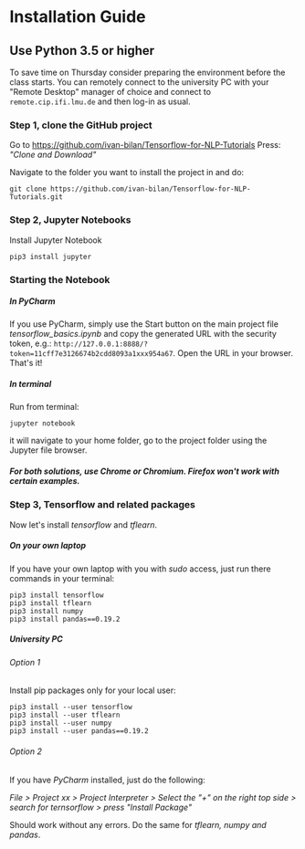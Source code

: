 # Installation Guide
## Use Python 3.5 or higher

To save time on Thursday consider preparing the environment before the class starts. You can remotely connect to the university PC with your "Remote Desktop" manager of choice and connect to ```remote.cip.ifi.lmu.de``` and then log-in as usual.

### Step 1, clone the GitHub project
Go to https://github.com/ivan-bilan/Tensorflow-for-NLP-Tutorials
Press: _"Clone and Download"_

Navigate to the folder you want to install the project in and do:

```
git clone https://github.com/ivan-bilan/Tensorflow-for-NLP-Tutorials.git
```

### Step 2, Jupyter Notebooks
Install Jupyter Notebook

    pip3 install jupyter

### Starting the Notebook
##### In PyCharm
If you use PyCharm, simply use the Start button on the main project file _tensorflow_basics.ipynb_ and copy the generated URL with the security token, e.g.: 
```http://127.0.0.1:8888/?token=11cff7e3126674b2cdd8093a1xxx954a67```. 
Open the URL in your browser. That's it!

##### In terminal
Run from terminal:
    
    jupyter notebook
    
it will navigate to your home folder, go to the project folder using the Jupyter file browser.

##### For both solutions, use Chrome or Chromium. Firefox won't work with certain examples.

### Step 3, Tensorflow and related packages
Now let's install _tensorflow_ and _tflearn_.

##### On your own laptop
If you have your own laptop with you with _sudo_ access, just run there commands in your terminal:

    pip3 install tensorflow 
    pip3 install tflearn
    pip3 install numpy
    pip3 install pandas==0.19.2

##### University PC

###### Option 1

Install pip packages only for your local user:
 
    pip3 install --user tensorflow 
    pip3 install --user tflearn
    pip3 install --user numpy
    pip3 install --user pandas==0.19.2

###### Option 2

If you have _PyCharm_ installed, just do the following: 

_File > Project xx > Project Interpreter > Select the "+" on the right top side > search for _ternsorflow_ > press "Install Package"_

Should work without any errors. Do the same for _tflearn, numpy and pandas_.










    


